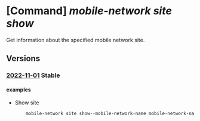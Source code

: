 # [Command] _mobile-network site show_

Get information about the specified mobile network site.

## Versions

### [2022-11-01](/Resources/mgmt-plane/L3N1YnNjcmlwdGlvbnMve30vcmVzb3VyY2Vncm91cHMve30vcHJvdmlkZXJzL21pY3Jvc29mdC5tb2JpbGVuZXR3b3JrL21vYmlsZW5ldHdvcmtzL3t9L3NpdGVzL3t9/2022-11-01.xml) **Stable**

<!-- mgmt-plane /subscriptions/{}/resourcegroups/{}/providers/microsoft.mobilenetwork/mobilenetworks/{}/sites/{} 2022-11-01 -->

#### examples

- Show site
    ```bash
        mobile-network site show--mobile-network-name mobile-network-name -n site-name -g rg
    ```
